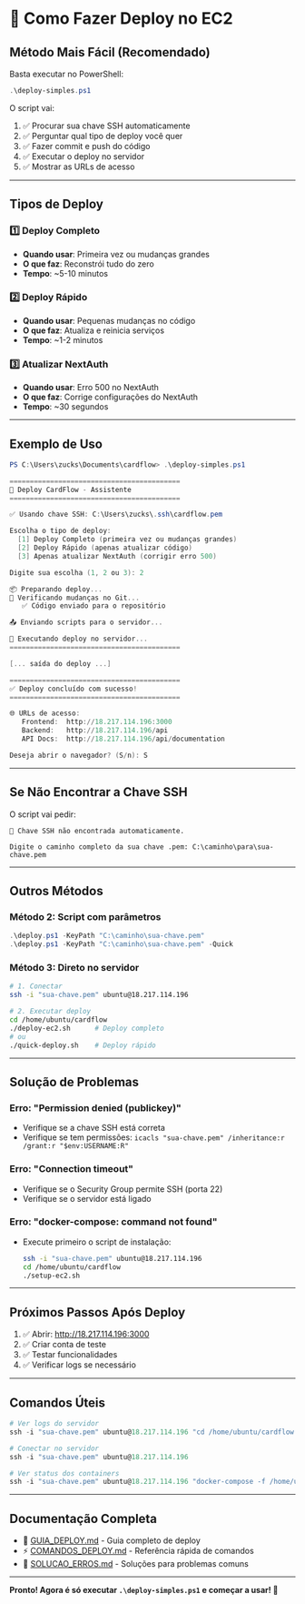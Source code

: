 # 🚀 Como Fazer Deploy no EC2

## Método Mais Fácil (Recomendado)

Basta executar no PowerShell:

```powershell
.\deploy-simples.ps1
```

O script vai:
1. ✅ Procurar sua chave SSH automaticamente
2. ✅ Perguntar qual tipo de deploy você quer
3. ✅ Fazer commit e push do código
4. ✅ Executar o deploy no servidor
5. ✅ Mostrar as URLs de acesso

---

## Tipos de Deploy

### 1️⃣ Deploy Completo
- **Quando usar**: Primeira vez ou mudanças grandes
- **O que faz**: Reconstrói tudo do zero
- **Tempo**: ~5-10 minutos

### 2️⃣ Deploy Rápido
- **Quando usar**: Pequenas mudanças no código
- **O que faz**: Atualiza e reinicia serviços
- **Tempo**: ~1-2 minutos

### 3️⃣ Atualizar NextAuth
- **Quando usar**: Erro 500 no NextAuth
- **O que faz**: Corrige configurações do NextAuth
- **Tempo**: ~30 segundos

---

## Exemplo de Uso

```powershell
PS C:\Users\zucks\Documents\cardflow> .\deploy-simples.ps1

==========================================
🚀 Deploy CardFlow - Assistente
==========================================

✅ Usando chave SSH: C:\Users\zucks\.ssh\cardflow.pem

Escolha o tipo de deploy:
  [1] Deploy Completo (primeira vez ou mudanças grandes)
  [2] Deploy Rápido (apenas atualizar código)
  [3] Apenas atualizar NextAuth (corrigir erro 500)

Digite sua escolha (1, 2 ou 3): 2

📦 Preparando deploy...
📝 Verificando mudanças no Git...
   ✅ Código enviado para o repositório

📤 Enviando scripts para o servidor...

🚀 Executando deploy no servidor...
==========================================

[... saída do deploy ...]

==========================================
✅ Deploy concluído com sucesso!
==========================================

🌐 URLs de acesso:
   Frontend:  http://18.217.114.196:3000
   Backend:   http://18.217.114.196/api
   API Docs:  http://18.217.114.196/api/documentation

Deseja abrir o navegador? (S/n): S
```

---

## Se Não Encontrar a Chave SSH

O script vai pedir:

```
🔑 Chave SSH não encontrada automaticamente.

Digite o caminho completo da sua chave .pem: C:\caminho\para\sua-chave.pem
```

---

## Outros Métodos

### Método 2: Script com parâmetros
```powershell
.\deploy.ps1 -KeyPath "C:\caminho\sua-chave.pem"
.\deploy.ps1 -KeyPath "C:\caminho\sua-chave.pem" -Quick
```

### Método 3: Direto no servidor
```bash
# 1. Conectar
ssh -i "sua-chave.pem" ubuntu@18.217.114.196

# 2. Executar deploy
cd /home/ubuntu/cardflow
./deploy-ec2.sh      # Deploy completo
# ou
./quick-deploy.sh    # Deploy rápido
```

---

## Solução de Problemas

### Erro: "Permission denied (publickey)"
- Verifique se a chave SSH está correta
- Verifique se tem permissões: `icacls "sua-chave.pem" /inheritance:r /grant:r "$env:USERNAME:R"`

### Erro: "Connection timeout"
- Verifique se o Security Group permite SSH (porta 22)
- Verifique se o servidor está ligado

### Erro: "docker-compose: command not found"
- Execute primeiro o script de instalação:
  ```bash
  ssh -i "sua-chave.pem" ubuntu@18.217.114.196
  cd /home/ubuntu/cardflow
  ./setup-ec2.sh
  ```

---

## Próximos Passos Após Deploy

1. ✅ Abrir: http://18.217.114.196:3000
2. ✅ Criar conta de teste
3. ✅ Testar funcionalidades
4. ✅ Verificar logs se necessário

---

## Comandos Úteis

```powershell
# Ver logs do servidor
ssh -i "sua-chave.pem" ubuntu@18.217.114.196 "cd /home/ubuntu/cardflow && docker-compose logs -f"

# Conectar no servidor
ssh -i "sua-chave.pem" ubuntu@18.217.114.196

# Ver status dos containers
ssh -i "sua-chave.pem" ubuntu@18.217.114.196 "docker-compose -f /home/ubuntu/cardflow/docker-compose.yml ps"
```

---

## Documentação Completa

- 📖 [GUIA_DEPLOY.md](GUIA_DEPLOY.md) - Guia completo de deploy
- ⚡ [COMANDOS_DEPLOY.md](COMANDOS_DEPLOY.md) - Referência rápida de comandos
- 🔧 [SOLUCAO_ERROS.md](SOLUCAO_ERROS.md) - Soluções para problemas comuns

---

**Pronto! Agora é só executar `.\deploy-simples.ps1` e começar a usar! 🎉**
